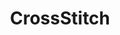 ---
title: CrossStitch
crosslinks:
- placecanada
- place
- serialkillers
- OutOfTheLoop
- gaming
- ICanDrawThat
- howyoudoin
- crochet
- grilledcheese
- twioat
- london
- rarepuppers
- wildlypenis
- StarWars
- OFWGKTA
- crafts
- mapmaking
- MapsWithoutNZ
- craftexchange
---